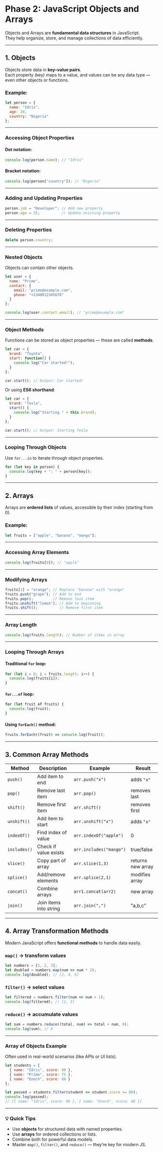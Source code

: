 # Phase 2: JavaScript Objects and Arrays

Objects and Arrays are **fundamental data structures** in JavaScript.  
They help organize, store, and manage collections of data efficiently.

---

## 1. Objects

Objects store data in **key–value pairs**.  
Each property (key) maps to a value, and values can be any data type — even other objects or functions.

### Example:
```js
let person = {
  name: "Idris",
  age: 24,
  country: "Nigeria"
};
````

---

### Accessing Object Properties

#### Dot notation:

```js
console.log(person.name); // "Idris"
```

#### Bracket notation:

```js
console.log(person["country"]); // "Nigeria"
```

---

### Adding and Updating Properties

```js
person.job = "Developer"; // Add new property
person.age = 25;          // Update existing property
```

---

### Deleting Properties

```js
delete person.country;
```

---

### Nested Objects

Objects can contain other objects.

```js
let user = {
  name: "Prime",
  contact: {
    email: "prime@example.com",
    phone: "+2348012345678"
  }
};

console.log(user.contact.email); // "prime@example.com"
```

---

### Object Methods

Functions can be stored as object properties — these are called **methods**.

```js
let car = {
  brand: "Toyota",
  start: function() {
    console.log("Car started!");
  }
};

car.start(); // Output: Car started!
```

Or using **ES6 shorthand**:

```js
let car = {
  brand: "Tesla",
  start() {
    console.log("Starting " + this.brand);
  }
};

car.start(); // Output: Starting Tesla
```

---

### Looping Through Objects

Use `for...in` to iterate through object properties.

```js
for (let key in person) {
  console.log(key + ": " + person[key]);
}
```

---

## 2. Arrays

Arrays are **ordered lists** of values, accessible by their index (starting from 0).

### Example:

```js
let fruits = ["apple", "banana", "mango"];
```

---

### Accessing Array Elements

```js
console.log(fruits[0]); // "apple"
```

---

### Modifying Arrays

```js
fruits[1] = "orange"; // Replace "banana" with "orange"
fruits.push("grape"); // Add to end
fruits.pop();         // Remove last item
fruits.unshift("lemon"); // Add to beginning
fruits.shift();          // Remove first item
```

---

### Array Length

```js
console.log(fruits.length); // Number of items in array
```

---

### Looping Through Arrays

#### Traditional `for` loop:

```js
for (let i = 0; i < fruits.length; i++) {
  console.log(fruits[i]);
}
```

#### `for...of` loop:

```js
for (let fruit of fruits) {
  console.log(fruit);
}
```

#### Using `forEach()` method:

```js
fruits.forEach((fruit) => console.log(fruit));
```

---

## 3. Common Array Methods

| Method       | Description            | Example                 | Result            |
| ------------ | ---------------------- | ----------------------- | ----------------- |
| `push()`     | Add item to end        | `arr.push("x")`         | adds `"x"`        |
| `pop()`      | Remove last item       | `arr.pop()`             | removes last      |
| `shift()`    | Remove first item      | `arr.shift()`           | removes first     |
| `unshift()`  | Add item to start      | `arr.unshift("x")`      | adds `"x"`        |
| `indexOf()`  | Find index of value    | `arr.indexOf("apple")`  | 0                 |
| `includes()` | Check if value exists  | `arr.includes("mango")` | true/false        |
| `slice()`    | Copy part of array     | `arr.slice(1,3)`        | returns new array |
| `splice()`   | Add/remove elements    | `arr.splice(2,1)`       | modifies array    |
| `concat()`   | Combine arrays         | `arr1.concat(arr2)`     | new array         |
| `join()`     | Join items into string | `arr.join(",")`         | "a,b,c"           |

---

## 4. Array Transformation Methods

Modern JavaScript offers **functional methods** to handle data easily.

### `map()` → transform values

```js
let numbers = [1, 2, 3];
let doubled = numbers.map(num => num * 2);
console.log(doubled); // [2, 4, 6]
```

### `filter()` → select values

```js
let filtered = numbers.filter(num => num > 1);
console.log(filtered); // [2, 3]
```

### `reduce()` → accumulate values

```js
let sum = numbers.reduce((total, num) => total + num, 0);
console.log(sum); // 6
```

---

### Array of Objects Example

Often used in real-world scenarios (like APIs or UI lists).

```js
let students = [
  { name: "Idris", score: 90 },
  { name: "Prime", score: 75 },
  { name: "Enoch", score: 88 }
];

let passed = students.filter(student => student.score >= 80);
console.log(passed);
// [{ name: "Idris", score: 90 }, { name: "Enoch", score: 88 }]
```

---

### 💡 Quick Tips

* Use **objects** for structured data with named properties.
* Use **arrays** for ordered collections or lists.
* Combine both for powerful data models.
* Master `map()`, `filter()`, and `reduce()` — they’re key for modern JS.

